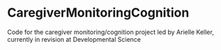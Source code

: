 # CaregiverMonitoringCognition
Code for the caregiver monitoring/cognition project led by Arielle Keller, currently in revision at Developmental Science
